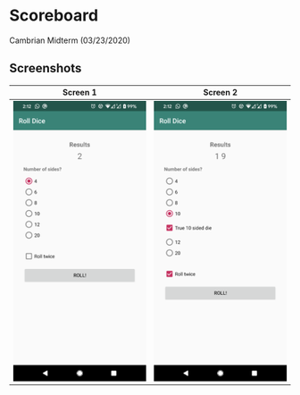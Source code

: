 # Scoreboard

Cambrian Midterm (03/23/2020)

## Screenshots


| Screen 1                                | Screen 2                                     |
| --------------------------------------- | -------------------------------------------- |
| ![Screen 1](./images/screen_1.png) | ![Screen 2](./images/screen_2.png) |